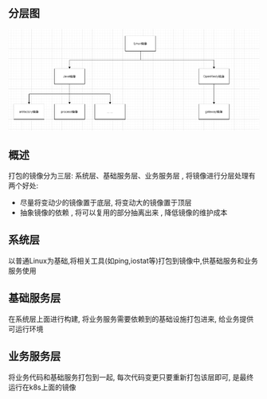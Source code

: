 ## 分层图
![分层图](png/package.png)

## 概述
打包的镜像分为三层: 系统层、基础服务层、业务服务层 , 将镜像进行分层处理有两个好处:
- 尽量将变动少的镜像置于底层, 将变动大的镜像置于顶层
- 抽象镜像的依赖 , 将可以复用的部分抽离出来 , 降低镜像的维护成本

## 系统层
以普通Linux为基础,将相关工具(如ping,iostat等)打包到镜像中,供基础服务和业务服务使用

## 基础服务层
在系统层上面进行构建, 将业务服务需要依赖到的基础设施打包进来, 给业务提供可运行环境

## 业务服务层
将业务代码和基础服务打包到一起, 每次代码变更只要重新打包该层即可, 是最终运行在k8s上面的镜像